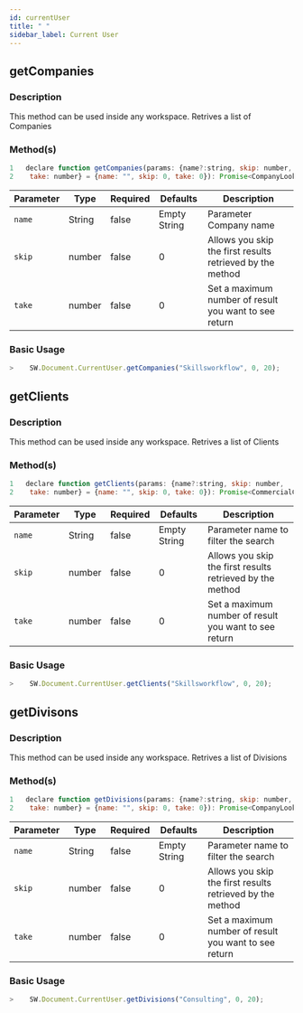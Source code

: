 ```yaml
---
id: currentUser
title: " "
sidebar_label: Current User
---
```


## getCompanies

<h3>Description</h3>

This method can be used inside any workspace. Retrives a list of Companies

<h3>Method(s)</h3>

```js {3}
1   declare function getCompanies(params: {name?:string, skip: number,
2    take: number} = {name: "", skip: 0, take: 0}): Promise<CompanyLookupDto>;
```

<table className="custom-table">
    <thead>
        <tr>
            <th>Parameter</th>
            <th>Type</th>
            <th>Required</th>
            <th>Defaults</th>
            <th>Description</th>
        </tr>
    </thead>
    <tbody>
        <tr className="selected">
            <td><code>name</code></td>
            <td>String</td>
            <td>false</td>
            <td>Empty String</td>
            <td>Parameter Company name</td>
        </tr>
        <tr className="selected">
            <td><code>skip</code></td>
            <td>number</td>
            <td>false</td>
            <td>0</td>
            <td>Allows you skip the first results retrieved by the method</td>
        </tr>
        <tr className="selected">
            <td><code>take</code></td>
            <td>number</td>
            <td>false</td>
            <td>0</td>
            <td>Set a maximum number of result you want to see return</td>
        </tr>
    </tbody>
</table>

<h3>Basic Usage</h3>

```javascript
>    SW.Document.CurrentUser.getCompanies("Skillsworkflow", 0, 20);
```
## getClients

<h3>Description</h3>

This method can be used inside any workspace. Retrives a list of Clients

<h3>Method(s)</h3>

```js {3}
1   declare function getClients(params: {name?:string, skip: number,
2    take: number} = {name: "", skip: 0, take: 0}): Promise<CommercialClientLookupDto>;
```

<table className="custom-table">
    <thead>
        <tr>
            <th>Parameter</th>
            <th>Type</th>
            <th>Required</th>
            <th>Defaults</th>
            <th>Description</th>
        </tr>
    </thead>
    <tbody>
        <tr className="selected">
            <td><code>name</code></td>
            <td>String</td>
            <td>false</td>
            <td>Empty String</td>
            <td>Parameter name to filter the search</td>
        </tr>
        <tr className="selected">
            <td><code>skip</code></td>
            <td>number</td>
            <td>false</td>
            <td>0</td>
            <td>Allows you skip the first results retrieved by the method</td>
        </tr>
        <tr className="selected">
            <td><code>take</code></td>
            <td>number</td>
            <td>false</td>
            <td>0</td>
            <td>Set a maximum number of result you want to see return</td>
        </tr>
    </tbody>
</table>

<h3>Basic Usage</h3>

```javascript
>    SW.Document.CurrentUser.getClients("Skillsworkflow", 0, 20);
```
## getDivisons

<h3>Description</h3>

This method can be used inside any workspace. Retrives a list of Divisions

<h3>Method(s)</h3>

```js {3}
1   declare function getDivisions(params: {name?:string, skip: number,
2    take: number} = {name: "", skip: 0, take: 0}): Promise<CompanyLookupDto>;
```

<table className="custom-table">
    <thead>
        <tr>
            <th>Parameter</th>
            <th>Type</th>
            <th>Required</th>
            <th>Defaults</th>
            <th>Description</th>
        </tr>
    </thead>
    <tbody>
        <tr className="selected">
            <td><code>name</code></td>
            <td>String</td>
            <td>false</td>
            <td>Empty String</td>
            <td>Parameter name to filter the search</td>
        </tr>
        <tr className="selected">
            <td><code>skip</code></td>
            <td>number</td>
            <td>false</td>
            <td>0</td>
            <td>Allows you skip the first results retrieved by the method</td>
        </tr>
        <tr className="selected">
            <td><code>take</code></td>
            <td>number</td>
            <td>false</td>
            <td>0</td>
            <td>Set a maximum number of result you want to see return</td>
        </tr>
    </tbody>
</table>

<h3>Basic Usage</h3>

```javascript
>    SW.Document.CurrentUser.getDivisions("Consulting", 0, 20);
```